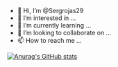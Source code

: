- 👋 Hi, I’m @Sergrojas29
- 👀 I’m interested in ...
- 🌱 I’m currently learning ...
- 💞️ I’m looking to collaborate on ...
- 📫 How to reach me ...


[![Anurag's GitHub stats](https://github-readme-stats.vercel.app/api?username=Sergrojas29&hide=contribs )](https://github.com/anuraghazra/github-readme-stats)
<!---
Sergrojas29/Sergrojas29 is a ✨ special ✨ repository because its `README.md` (this file) appears on your GitHub profile.
You can click the Preview link to take a look at your changes.
--->
